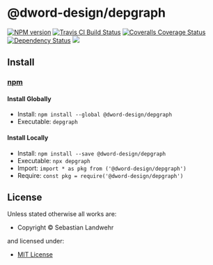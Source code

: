 <!-- TITLE/ -->

<h1>@dword-design/depgraph</h1>

<!-- /TITLE -->


<!-- BADGES/ -->

<span class="badge-npmversion"><a href="https://npmjs.org/package/@dword-design/depgraph" title="View this project on NPM"><img src="https://img.shields.io/npm/v/@dword-design/depgraph.svg" alt="NPM version" /></a></span>
<span class="badge-travisci"><a href="http://travis-ci.org/dword-design/depgraph" title="Check this project's build status on TravisCI"><img src="https://img.shields.io/travis/dword-design/depgraph/master.svg" alt="Travis CI Build Status" /></a></span>
<span class="badge-coveralls"><a href="https://coveralls.io/r/dword-design/depgraph" title="View this project's coverage on Coveralls"><img src="https://img.shields.io/coveralls/dword-design/depgraph.svg" alt="Coveralls Coverage Status" /></a></span>
<span class="badge-daviddm"><a href="https://david-dm.org/dword-design/depgraph" title="View the status of this project's dependencies on DavidDM"><img src="https://img.shields.io/david/dword-design/depgraph.svg" alt="Dependency Status" /></a></span>
<span class="badge-shields"><a href="https://img.shields.io/badge/renovate-enabled-brightgreen.svg"><img src="https://img.shields.io/badge/renovate-enabled-brightgreen.svg" /></a></span>

<!-- /BADGES -->


<!-- DESCRIPTION/ -->



<!-- /DESCRIPTION -->


<!-- INSTALL/ -->

<h2>Install</h2>

<a href="https://npmjs.com" title="npm is a package manager for javascript"><h3>npm</h3></a>
<h4>Install Globally</h4>
<ul>
<li>Install: <code>npm install --global @dword-design/depgraph</code></li>
<li>Executable: <code>depgraph</code></li>
</ul>
<h4>Install Locally</h4>
<ul>
<li>Install: <code>npm install --save @dword-design/depgraph</code></li>
<li>Executable: <code>npx depgraph</code></li>
<li>Import: <code>import * as pkg from ('@dword-design/depgraph')</code></li>
<li>Require: <code>const pkg = require('@dword-design/depgraph')</code></li>
</ul>

<!-- /INSTALL -->


<!-- LICENSE/ -->

<h2>License</h2>

Unless stated otherwise all works are:

<ul><li>Copyright &copy; Sebastian Landwehr</li></ul>

and licensed under:

<ul><li><a href="http://spdx.org/licenses/MIT.html">MIT License</a></li></ul>

<!-- /LICENSE -->
